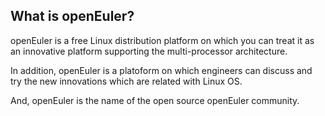 ## What is openEuler? 

openEuler is a free Linux distribution platform on which you can treat it as an innovative platform supporting the multi-processor architecture.

In addition, openEuler is a platoform on which engineers can discuss and try the new innovations which are related with Linux OS. 

And, openEuler is the name of the open source openEuler community.




